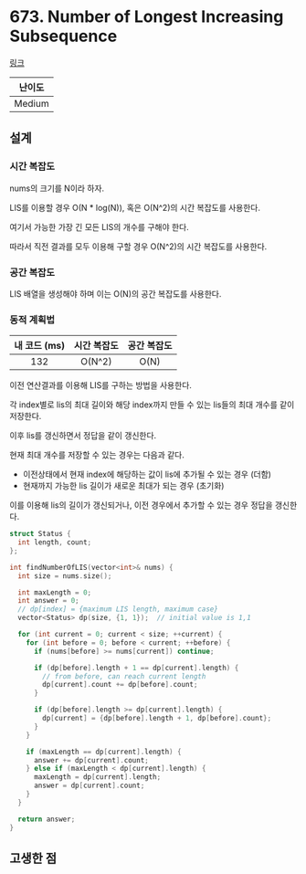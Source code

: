 # 673. Number of Longest Increasing Subsequence

[링크](https://leetcode.com/problems/number-of-longest-increasing-subsequence/)

| 난이도 |
| :----: |
| Medium |

## 설계

### 시간 복잡도

nums의 크기를 N이라 하자.

LIS를 이용할 경우 O(N \* log(N)), 혹은 O(N^2)의 시간 복잡도를 사용한다.

여기서 가능한 가장 긴 모든 LIS의 개수를 구해야 한다.

따라서 직전 결과를 모두 이용해 구할 경우 O(N^2)의 시간 복잡도를 사용한다.

### 공간 복잡도

LIS 배열을 생성해야 하며 이는 O(N)의 공간 복잡도를 사용한다.

### 동적 계획법

| 내 코드 (ms) | 시간 복잡도 | 공간 복잡도 |
| :----------: | :---------: | :---------: |
|     132      |   O(N^2)    |    O(N)     |

이전 연산결과를 이용해 LIS를 구하는 방법을 사용한다.

각 index별로 lis의 최대 길이와 해당 index까지 만들 수 있는 lis들의 최대 개수를 같이 저장한다.

이후 lis를 갱신하면서 정답을 같이 갱신한다.

현재 최대 개수를 저장할 수 있는 경우는 다음과 같다.

- 이전상태에서 현재 index에 해당하는 값이 lis에 추가될 수 있는 경우 (더함)
- 현재까지 가능한 lis 길이가 새로운 최대가 되는 경우 (초기화)

이를 이용해 lis의 길이가 갱신되거나, 이전 경우에서 추가할 수 있는 경우 정답을 갱신한다.

```cpp
struct Status {
  int length, count;
};

int findNumberOfLIS(vector<int>& nums) {
  int size = nums.size();

  int maxLength = 0;
  int answer = 0;
  // dp[index] = {maximum LIS length, maximum case}
  vector<Status> dp(size, {1, 1});  // initial value is 1,1

  for (int current = 0; current < size; ++current) {
    for (int before = 0; before < current; ++before) {
      if (nums[before] >= nums[current]) continue;

      if (dp[before].length + 1 == dp[current].length) {
        // from before, can reach current length
        dp[current].count += dp[before].count;
      }

      if (dp[before].length >= dp[current].length) {
        dp[current] = {dp[before].length + 1, dp[before].count};
      }
    }

    if (maxLength == dp[current].length) {
      answer += dp[current].count;
    } else if (maxLength < dp[current].length) {
      maxLength = dp[current].length;
      answer = dp[current].count;
    }
  }

  return answer;
}
```

## 고생한 점
